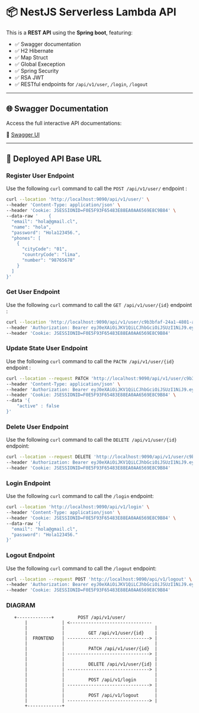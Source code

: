 # 📦 NestJS Serverless Lambda API

This is a **REST API**  using the **Spring boot**, featuring:


- ✅ Swagger documentation
- ✅ H2 Hibernate
- ✅ Map Struct
- ✅ Global Exeception
- ✅ Spring Security
- ✅ RSA JWT
- ✅ RESTful endpoints for `/api/v1/user`, `/login`, `/logout`

---

## 🌐 Swagger Documentation

Access the full interactive API documentations:

🔗 [Swagger UI](http://localhost:9090/swagger-ui.html#/)

---

## 📡 Deployed API Base URL

### Register User Endpoint

Use the following `curl` command to call the `POST /api/v1/user/` endpoint :

```bash
curl --location 'http://localhost:9090/api/v1/user/' \
--header 'Content-Type: application/json' \
--header 'Cookie: JSESSIONID=F0E5F93F65483E88EA0AA6569E8C9B84' \
--data-raw '    {
  "email": "hola@gmail.cl",
  "name": "hola",
  "password": "Hola123456.",
  "phones": [
    {
      "cityCode": "01",
      "countryCode": "lima",
      "number": "98765678"
    }
  ]
}'
```

### Get User Endpoint
Use the following `curl` command to call the `GET /api/v1/user/{id}` endpoint :

```bash
curl --location 'http://localhost:9090/api/v1/user/c9b3bfaf-24a1-4801-a7da-9ca97fcee9c4' \
--header 'Authorization: Bearer eyJ0eXAiOiJKV1QiLCJhbGciOiJSUzI1NiJ9.eyJzdWIiOiJob2xhQGdtYWlsLmNsIiwiaXNzIjoib2F0aCIsImV4cCI6MTc0NTk4MzY1MiwiaWF0IjoxNzQ1MDgzNjUyfQ.V3r4AG-NJFisJvzKj3mBdtj-wUcs5UaLFsvLbafZRgNDJNmPxkD6avNKZtkpxKp9XBSfocAnz8OUlEMonFZH835ZC3W4Q-a6Y3Ufu5erwIfyL_BcKgn76fsI4anhnCFOjTPaQCXX8efDxflqX6Bb__VoAZGPWf0_stmNSzVVAcf_o7X-DJfFc7mWIZ8dyBNqv-Mz5u1BSt2JaHktXzXsIHEhxiPWLq-q0IrezggVUMZFMfo7ILfomTpcoYXGaY7YPGRR5VxC5aZS6WkxISF7-PoQILM3n3UZZO66B2IsAeP-CBdSoESmRkSsmBdScyb6NUe143joC3tYL4_44R9bMA' \
--header 'Cookie: JSESSIONID=F0E5F93F65483E88EA0AA6569E8C9B84'
```
### Update State User Endpoint
Use the following `curl` command to call the `PACTH /api/v1/user/{id}` endpoint :

```bash
curl --location --request PATCH 'http://localhost:9090/api/v1/user/c9b3bfaf-24a1-4801-a7da-9ca97fcee9c4' \
--header 'Content-Type: application/json' \
--header 'Authorization: Bearer eyJ0eXAiOiJKV1QiLCJhbGciOiJSUzI1NiJ9.eyJzdWIiOiJob2xhQGdtYWlsLmNsIiwiaXNzIjoib2F0aCIsImV4cCI6MTc0NTk4MzY1MiwiaWF0IjoxNzQ1MDgzNjUyfQ.V3r4AG-NJFisJvzKj3mBdtj-wUcs5UaLFsvLbafZRgNDJNmPxkD6avNKZtkpxKp9XBSfocAnz8OUlEMonFZH835ZC3W4Q-a6Y3Ufu5erwIfyL_BcKgn76fsI4anhnCFOjTPaQCXX8efDxflqX6Bb__VoAZGPWf0_stmNSzVVAcf_o7X-DJfFc7mWIZ8dyBNqv-Mz5u1BSt2JaHktXzXsIHEhxiPWLq-q0IrezggVUMZFMfo7ILfomTpcoYXGaY7YPGRR5VxC5aZS6WkxISF7-PoQILM3n3UZZO66B2IsAeP-CBdSoESmRkSsmBdScyb6NUe143joC3tYL4_44R9bMA' \
--header 'Cookie: JSESSIONID=F0E5F93F65483E88EA0AA6569E8C9B84' \
--data '{
    "active" : false
}'
```

### Delete  User Endpoint
Use the following `curl` command to call the `DELETE /api/v1/user/{id}` endpoint: 

```bash
curl --location --request DELETE 'http://localhost:9090/api/v1/user/c9b3bfaf-24a1-4801-a7da-9ca97fcee9c4' \
--header 'Authorization: Bearer eyJ0eXAiOiJKV1QiLCJhbGciOiJSUzI1NiJ9.eyJzdWIiOiJob2xhQGdtYWlsLmNsIiwiaXNzIjoib2F0aCIsImV4cCI6MTc0NTk4MzY1MiwiaWF0IjoxNzQ1MDgzNjUyfQ.V3r4AG-NJFisJvzKj3mBdtj-wUcs5UaLFsvLbafZRgNDJNmPxkD6avNKZtkpxKp9XBSfocAnz8OUlEMonFZH835ZC3W4Q-a6Y3Ufu5erwIfyL_BcKgn76fsI4anhnCFOjTPaQCXX8efDxflqX6Bb__VoAZGPWf0_stmNSzVVAcf_o7X-DJfFc7mWIZ8dyBNqv-Mz5u1BSt2JaHktXzXsIHEhxiPWLq-q0IrezggVUMZFMfo7ILfomTpcoYXGaY7YPGRR5VxC5aZS6WkxISF7-PoQILM3n3UZZO66B2IsAeP-CBdSoESmRkSsmBdScyb6NUe143joC3tYL4_44R9bMA' \
--header 'Cookie: JSESSIONID=F0E5F93F65483E88EA0AA6569E8C9B84'
```
### Login Endpoint

Use the following `curl` command to call the `/login` endpoint:

```bash
curl --location 'http://localhost:9090/api/v1/login' \
--header 'Content-Type: application/json' \
--header 'Cookie: JSESSIONID=F0E5F93F65483E88EA0AA6569E8C9B84' \
--data-raw '{
  "email": "hola@gmail.cl",
  "password": "Hola123456."
}'
```

### Logout Endpoint

Use the following `curl` command to call the `/logout` endpoint:

```bash
curl --location --request POST 'http://localhost:9090/api/v1/logout' \
--header 'Authorization: Bearer eyJ0eXAiOiJKV1QiLCJhbGciOiJSUzI1NiJ9.eyJzdWIiOiJob2xhQGdtYWlsLmNsIiwiaXNzIjoib2F0aCIsImV4cCI6MTc0NTkzMzAzMSwiaWF0IjoxNzQ1MDMzMDMxfQ.dcdr3wBYAzszht6fhKtVB2UMnshoVjz3jVSZHGEkrGcpzJcVz8zr8BELVQfs8Z3F2BXuoQl3w9XXzG455XpSj5_wid1fq527hFoanXCBLWEyvPcFpsxK4yEbNfB2mK5NSWaA9oam2O1-MI1FkVstLAeBaH7ZhHxonYOTOwk2HL6ceSYuRGMtS_NMaz6V35di-ONClyGw7uMEzVa486l5GLq6zm4vmRTxDevNs_x3agn-pN6WOGYjBu8BSy6w8e1YQXKiZwp-xPlrsoHdDdHy4qemXohtA34qPwD1uWo5u_lgrb0PWeDlksC8YRg3EpICgGKkWrO3Xp8E245y6J-5cw' \
--header 'Cookie: JSESSIONID=F0E5F93F65483E88EA0AA6569E8C9B84'
```

### DIAGRAM

       +-------------+         POST /api/v1/user/
           |             | <-------------------------------
           |             |                                  |
           |             |         GET /api/v1/user/{id}    |
           |  FRONTEND   | -------------------------------> |
           |             |                                  |
           |             |         PATCH /api/v1/user/{id}  |
           |             | -------------------------------> |
           |             |                                  |
           |             |         DELETE /api/v1/user/{id} |
           |             | -------------------------------> |
           |             |                                  |
           |             |         POST /api/v1/login       |
           |             | -------------------------------> |
           |             |                                  |
           |             |         POST /api/v1/logout      |
           |             | -------------------------------> |
           +-------------+